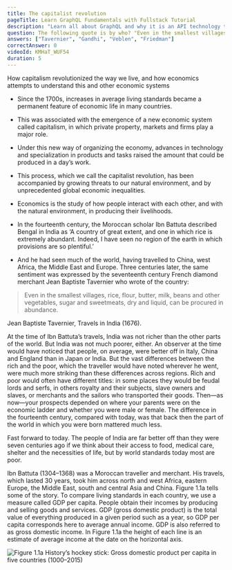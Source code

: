 ```yaml
---
title: The capitalist revolution
pageTitle: Learn GraphQL Fundamentals with Fullstack Tutorial
description: "Learn all about GraphQL and why it is an API technology that's superior to REST. It is not only for React & Javascript developers but can be used for any API."
question: The following quote is by who? "Even in the smallest villages, rice, flour, butter, milk, beans and other vegetables, sugar and sweetmeats, dry and liquid, can be procured in abundance."
answers: ["Tavernier", "Gandhi", "Veblen", "Friedman"]
correctAnswer: 0
videoId: KMHaT_WUF54
duration: 5
---
```


How capitalism revolutionized the way we live, and how economics attempts to understand this and other economic systems

* Since the 1700s, increases in average living standards became a permanent feature of economic life in many countries.

* This was associated with the emergence of a new economic system called capitalism, in which private property, markets and firms play a major role.

* Under this new way of organizing the economy, advances in technology and specialization in products and tasks raised the amount that could be produced in a day’s work.

* This process, which we call the capitalist revolution, has been accompanied by growing threats to our natural environment, and by unprecedented global economic inequalities.

* Economics is the study of how people interact with each other, and with the natural environment, in producing their livelihoods.

* In the fourteenth century, the Moroccan scholar Ibn Battuta described Bengal in India as ‘A country of great extent, and one in which rice is extremely abundant. Indeed, I have seen no region of the earth in which provisions are so plentiful.’

* And he had seen much of the world, having travelled to China, west Africa, the Middle East and Europe. Three centuries later, the same sentiment was expressed by the seventeenth century French diamond merchant Jean Baptiste Tavernier who wrote of the country:

> Even in the smallest villages, rice, flour, butter, milk, beans and other vegetables, sugar and sweetmeats, dry and liquid, can be procured in abundance.

Jean Baptiste Tavernier, Travels in India (1676).

At the time of Ibn Battuta’s travels, India was not richer than the other parts of the world. But India was not much poorer, either. An observer at the time would have noticed that people, on average, were better off in Italy, China and England than in Japan or India. But the vast differences between the rich and the poor, which the traveller would have noted wherever he went, were much more striking than these differences across regions. Rich and poor would often have different titles: in some places they would be feudal lords and serfs, in others royalty and their subjects, slave owners and slaves, or merchants and the sailors who transported their goods. Then—as now—your prospects depended on where your parents were on the economic ladder and whether you were male or female. The difference in the fourteenth century, compared with today, was that back then the part of the world in which you were born mattered much less.

Fast forward to today. The people of India are far better off than they were seven centuries ago if we think about their access to food, medical care, shelter and the necessities of life, but by world standards today most are poor.

Ibn Battuta (1304–1368) was a Moroccan traveller and merchant. His travels, which lasted 30 years, took him across north and west Africa, eastern Europe, the Middle East, south and central Asia and China. Figure 1.1a tells some of the story. To compare living standards in each country, we use a measure called GDP per capita. People obtain their incomes by producing and selling goods and services. GDP (gross domestic product) is the total value of everything produced in a given period such as a year, so GDP per capita corresponds here to average annual income. GDP is also referred to as gross domestic income. In Figure 1.1a the height of each line is an estimate of average income at the date on the horizontal axis.

![Figure 1.1a History’s hockey stick: Gross domestic product per capita in five countries (1000–2015)](https://core-econ.org/the-economy/book/images/web/figure-01-01-a.jpg)



